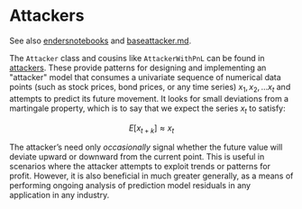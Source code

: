 


# Attackers

See also [endersnotebooks](https://github.com/microprediction/endersnotebooks) and [baseattacker.md](https://github.com/microprediction/endersgame/blob/main/endersgame/attackers/baseattacker.md).

The `Attacker` class and cousins like `AttackerWithPnL` can be found in 
[attackers](https://github.com/microprediction/endersgame/tree/main/endersgame/attackers). These 
provide patterns for designing and implementing an "attacker" model that consumes a univariate sequence of numerical data points (such as stock prices, bond prices, or any time series) $x_1, x_2, \dots x_t$ and attempts to predict its future movement. It looks for small deviations from a martingale property, which is to say that we expect the series $x_t$ to satisfy:

$$ E[x_{t+k}] \approx x_t $$

The attacker’s need only *occasionally* signal whether the future value will deviate upward or downward from the current point. This is useful in scenarios where the attacker attempts to exploit trends or patterns for profit. However, it is also beneficial in much greater generally, as a means of performing ongoing analysis of prediction model residuals in any application in any industry. 

